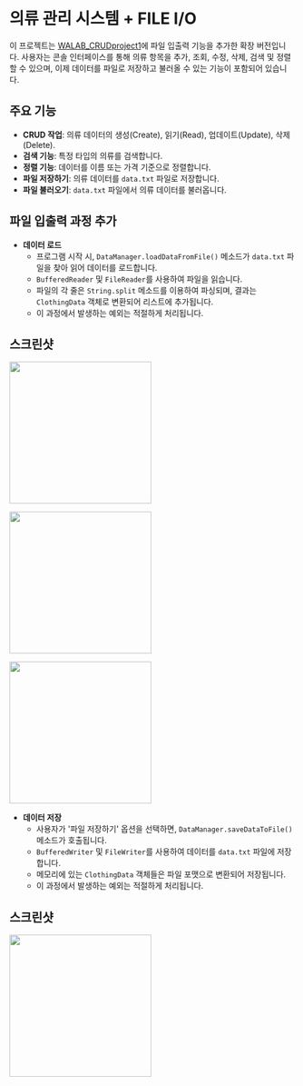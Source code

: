 # 의류 관리 시스템 + FILE I/O

이 프로젝트는 [WALAB_CRUDproject1](https://github.com/GaEunJang/WALAB_CRUDproject1)에 파일 입출력 기능을 추가한 확장 버전입니다. 사용자는 콘솔 인터페이스를 통해 의류 항목을 추가, 조회, 수정, 삭제, 검색 및 정렬할 수 있으며, 이제 데이터를 파일로 저장하고 불러올 수 있는 기능이 포함되어 있습니다.

## 주요 기능
- **CRUD 작업**: 의류 데이터의 생성(Create), 읽기(Read), 업데이트(Update), 삭제(Delete).
- **검색 기능**: 특정 타입의 의류를 검색합니다.
- **정렬 기능**: 데이터를 이름 또는 가격 기준으로 정렬합니다.
- **파일 저장하기**: 의류 데이터를 `data.txt` 파일로 저장합니다.
- **파일 불러오기**: `data.txt` 파일에서 의류 데이터를 불러옵니다.

## 파일 입출력 과정 추가
- **데이터 로드**
  - 프로그램 시작 시, `DataManager.loadDataFromFile()` 메소드가 `data.txt` 파일을 찾아 읽어 데이터를 로드합니다.
  - `BufferedReader` 및 `FileReader`를 사용하여 파일을 읽습니다.
  - 파일의 각 줄은 `String.split` 메소드를 이용하여 파싱되며, 결과는 `ClothingData` 객체로 변환되어 리스트에 추가됩니다.
  - 이 과정에서 발생하는 예외는 적절하게 처리됩니다.

## 스크린샷
<img width="250" src="https://github.com/GaEunJang/WALAB_CRUDproject2/assets/103119924/c78224c7-9533-48dd-a872-cc47d93a7a4a.png"><br>

<img width="250" src="https://github.com/GaEunJang/WALAB_CRUDproject2/assets/103119924/35d0b15e-6de4-4af9-a36f-c27cda409e1c.png"><br>

<img width="250" src="https://github.com/GaEunJang/WALAB_CRUDproject2/assets/103119924/3cb2b919-fa5a-4666-99d5-7c663952686a.png"><br>

- **데이터 저장**
  - 사용자가 '파일 저장하기' 옵션을 선택하면, `DataManager.saveDataToFile()` 메소드가 호출됩니다.
  - `BufferedWriter` 및 `FileWriter`를 사용하여 데이터를 `data.txt` 파일에 저장합니다.
  - 메모리에 있는 `ClothingData` 객체들은 파일 포맷으로 변환되어 저장됩니다.
  - 이 과정에서 발생하는 예외는 적절하게 처리됩니다.

## 스크린샷
<img width="250" src="https://github.com/GaEunJang/WALAB_CRUDproject2/assets/103119924/1c2a6f32-4d32-444d-88f6-021c4e8e276e.png"><br>
